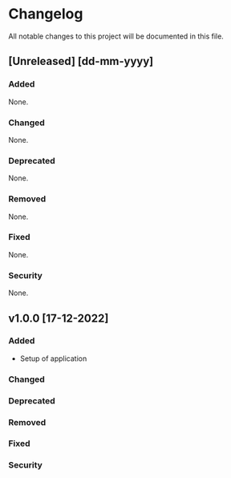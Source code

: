 # Changelog
All notable changes to this project will be documented in this file.

## [Unreleased] [dd-mm-yyyy]
### Added
None.

### Changed
None.

### Deprecated
None.

### Removed
None.

### Fixed
None.

### Security
None.

## v1.0.0 [17-12-2022]
### Added
- Setup of application

### Changed

### Deprecated

### Removed

### Fixed

### Security

